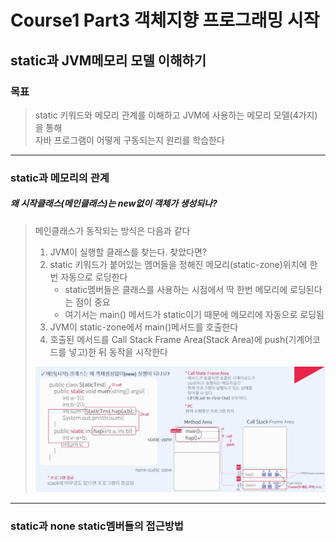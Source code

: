 # Course1 Part3 객체지향 프로그래밍 시작   

## static과 JVM메모리 모델 이해하기

### 목표
> static 키워드와 메모리 관계를 이해하고 JVM에 사용하는 메모리 모델(4가지)을 통해   
> 자바 프로그램이 어떻게 구동되는지 원리를 학습한다
---

### static과 메모리의 관계

##### 왜 시작클래스(메인클래스)는 new없이 객체가 생성되나?
> 메인클래스가 동작되는 방식은 다음과 같다
> 1. JVM이 실행할 클래스를 찾는다. 찾았다면?
> 2. static 키워드가 붙어있는 멤머들을 정해진 메모리(static-zone)위치에 한 번 자동으로 로딩한다
>    - static멤버들은 클래스를 사용하는 시점에서 딱 한번 메모리에 로딩된다는 점이 중요
>    - 여기서는 main() 메서드가 static이기 때문에 메모리에 자동으로 로딩됨
> 3. JVM이 static-zone에서 main()메서드를 호출한다
> 4. 호출된 메서드를 Call Stack Frame Area(Stack Area)에 push(기계어코드를 넣고)한 뒤 동작을 시작한다
> 
> <img src="../../../../../image/mainProcess.png"></img>

---

### static과 none static멤버들의 접근방법


